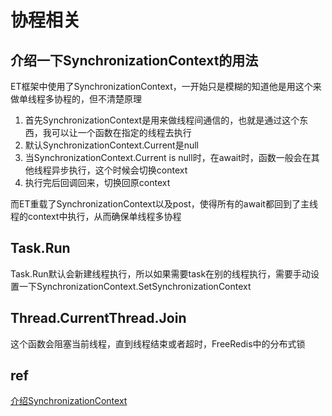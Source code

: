 # 协程相关

## 介绍一下SynchronizationContext的用法
ET框架中使用了SynchronizationContext，一开始只是模糊的知道他是用这个来做单线程多协程的，但不清楚原理

1. 首先SynchronizationContext是用来做线程间通信的，也就是通过这个东西，我可以让一个函数在指定的线程去执行
2. 默认SynchronizationContext.Current是null
3. 当SynchronizationContext.Current is null时，在await时，函数一般会在其他线程异步执行，这个时候会切换context
4. 执行完后回调回来，切换回原context

而ET重载了SynchronizationContext以及post，使得所有的await都回到了主线程的context中执行，从而确保单线程多协程

## Task.Run
Task.Run默认会新建线程执行，所以如果需要task在别的线程执行，需要手动设置一下SynchronizationContext.SetSynchronizationContext

## Thread.CurrentThread.Join
这个函数会阻塞当前线程，直到线程结束或者超时，FreeRedis中的分布式锁

## ref
[介绍SynchronizationContext](https://www.c-sharpcorner.com/article/understanding-synchronization-context-task-configureawait-in-action/)
